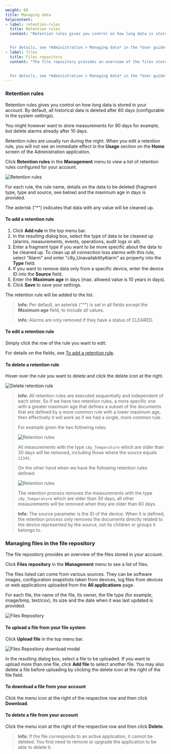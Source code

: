 ```yaml
---
weight: 60
title: Managing data
helpcontent:
- label: retention-rules
  title: Retention rules
  content: "Retention rules gives you control on how long data is stored in your account. By default, all historical data is deleted after 60 days (configurable in the system settings). You can however store measurements for 90 days for example, but delete alarms already after 10 days.


  For details, see *Administration > Managing data* in the *User guide*."
- label: files
  title: Files repository
  content: "The file repository provides an overview of the files stored in your account. The files can come from various sources. They can be software images, configuration snapshots taken from devices, log files from devices or web applications uploaded from the **Own applications** page.
  

  For details, see *Administration > Managing data* in the *User guide*."
---
```


<a name="retention-rules"></a>
### Retention rules

Retention rules gives you control on how long data is stored in your account. By default, all historical data is deleted after 60 days (configurable in the system settings).

You might however want to store measurements for 90 days for example, but delete alarms already after 10 days.

Retention rules are usually run during the night. When you edit a retention rule, you will not see an immediate effect in the **Usage** section on the **Home** screen of the Administration application.

Click **Retention rules** in the **Management** menu to view a list of retention rules configured for your account.

<img src="/images/users-guide/Administration/admin-retention-rules.png" alt="Retention rules">

For each rule, the rule name, details on the data to be deleted (fragment type, type and source, see below) and the maximum age in days is provided.

The asterisk ("*") indicates that data with any value will be cleaned up.


<a name="add-retention-rule"></a>
#### To add a retention rule

1. Click **Add rule** in the top menu bar.
2. In the resulting dialog box, select the type of data to be cleaned up (alarms, measurements, events, operations, audit logs or all).
3. Enter a fragment type if you want to be more specific about the data to be cleaned up. To clean up all connection loss alarms with this rule, select "Alarm" and enter "c8y_UnavailabilityAlarm" as property into the **Type** field.
4. If you want to remove data only from a specific device, enter the device ID into the **Source** field.
5. Enter the **Maximum age** in days (max. allowed value is 10 years in days).
6. Click **Save** to save your settings.

The retention rule will be added to the list.

>**Info:** Per default, an asterisk ("*") is set in all fields except the **Maximum age** field, to include all values.

>**Info:** Alarms are only removed if they have a status of CLEARED.

#### To edit a retention rule

Simply click the row of the rule you want to edit.

For details on the fields, see [To add a retention rule](#add-retention-rule).


#### To delete a retention rule

Hover over the rule you want to delete and click the delete icon at the right.

<img src="/images/users-guide/Administration/admin-retention-rules-delete.png" alt="Delete retention rule">

>**Info:** All retention rules are executed sequentially and independent of each other. So if we have two retention rules, a more specific one with a greater maximum age that defines a subset of the documents that are defined by a more common rule with a lower maximum age, then effectively it will work as if we had a single, more common rule.
>
>For example given the two following rules:
>   
><img src="/images/users-guide/Administration/admin-retention-rules-commspec1.png" alt="Retention rules"/>
>
>All measurements with the type `c8y_Temperature` which are older than 30 days will be removed, including those where the source equals `12345`.
>             
>On the other hand when we have the following retention rules defined:
>
><img src="/images/users-guide/Administration/admin-retention-rules-commspec2.png" alt="Retention rules"/>
>
>The retention process removes the measurements with the type `c8y_Temperature` which are older than 30 days, all other measurements will be removed when they are older than 60 days.

>**Info:** The source parameter is the ID of the device. When it is defined, the retention process only removes the documents directly related to the device represented by the source, not its children or groups it belongs to.

<a name="files"></a>
### Managing files in the file repository

The file repository provides an overview of the files stored in your account.

Click **Files repository** in the **Management** menu to see a list of files.

The files listed can come from various sources. They can be software images, configuration snapshots taken from devices, log files from devices or web applications uploaded from the **All applications** page.

For each file, the name of the file, its owner, the file type (for example, image/bmp, text/csv), its size and the date when it was last updated is provided.

<img src="/images/users-guide/Administration/admin-files-repository.png" alt="Files Repository" style="max-width: 100%">

#### To upload a file from your file system

Click **Upload file** in the top menu bar.

<img src="/images/users-guide/Administration/admin-files-repository-upload.png" alt="Files Repository download modal" style="max-width: 100%">

In the resulting dialog box, select a file to be uploaded. If you want to upload more than one file, click **Add file** to select another file. You may also delete a file before uploading by clicking the delete icon at the right of the file field.


#### To download a file from your account

Click the menu icon at the right of the respective row and then click **Download**.


#### To delete a file from your account

Click the menu icon at the right of the respective row and then click **Delete**.

>**Info:** If the file corresponds to an active application, it cannot be deleted. You first need to remove or upgrade the application to be able to delete it.
